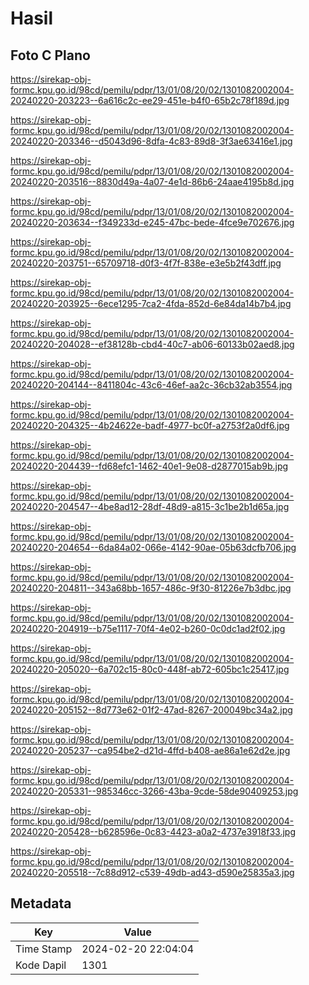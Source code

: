 # Hasil

## Foto C Plano

https://sirekap-obj-formc.kpu.go.id/98cd/pemilu/pdpr/13/01/08/20/02/1301082002004-20240220-203223--6a616c2c-ee29-451e-b4f0-65b2c78f189d.jpg

https://sirekap-obj-formc.kpu.go.id/98cd/pemilu/pdpr/13/01/08/20/02/1301082002004-20240220-203346--d5043d96-8dfa-4c83-89d8-3f3ae63416e1.jpg

https://sirekap-obj-formc.kpu.go.id/98cd/pemilu/pdpr/13/01/08/20/02/1301082002004-20240220-203516--8830d49a-4a07-4e1d-86b6-24aae4195b8d.jpg

https://sirekap-obj-formc.kpu.go.id/98cd/pemilu/pdpr/13/01/08/20/02/1301082002004-20240220-203634--f349233d-e245-47bc-bede-4fce9e702676.jpg

https://sirekap-obj-formc.kpu.go.id/98cd/pemilu/pdpr/13/01/08/20/02/1301082002004-20240220-203751--65709718-d0f3-4f7f-838e-e3e5b2f43dff.jpg

https://sirekap-obj-formc.kpu.go.id/98cd/pemilu/pdpr/13/01/08/20/02/1301082002004-20240220-203925--6ece1295-7ca2-4fda-852d-6e84da14b7b4.jpg

https://sirekap-obj-formc.kpu.go.id/98cd/pemilu/pdpr/13/01/08/20/02/1301082002004-20240220-204028--ef38128b-cbd4-40c7-ab06-60133b02aed8.jpg

https://sirekap-obj-formc.kpu.go.id/98cd/pemilu/pdpr/13/01/08/20/02/1301082002004-20240220-204144--8411804c-43c6-46ef-aa2c-36cb32ab3554.jpg

https://sirekap-obj-formc.kpu.go.id/98cd/pemilu/pdpr/13/01/08/20/02/1301082002004-20240220-204325--4b24622e-badf-4977-bc0f-a2753f2a0df6.jpg

https://sirekap-obj-formc.kpu.go.id/98cd/pemilu/pdpr/13/01/08/20/02/1301082002004-20240220-204439--fd68efc1-1462-40e1-9e08-d2877015ab9b.jpg

https://sirekap-obj-formc.kpu.go.id/98cd/pemilu/pdpr/13/01/08/20/02/1301082002004-20240220-204547--4be8ad12-28df-48d9-a815-3c1be2b1d65a.jpg

https://sirekap-obj-formc.kpu.go.id/98cd/pemilu/pdpr/13/01/08/20/02/1301082002004-20240220-204654--6da84a02-066e-4142-90ae-05b63dcfb706.jpg

https://sirekap-obj-formc.kpu.go.id/98cd/pemilu/pdpr/13/01/08/20/02/1301082002004-20240220-204811--343a68bb-1657-486c-9f30-81226e7b3dbc.jpg

https://sirekap-obj-formc.kpu.go.id/98cd/pemilu/pdpr/13/01/08/20/02/1301082002004-20240220-204919--b75e1117-70f4-4e02-b260-0c0dc1ad2f02.jpg

https://sirekap-obj-formc.kpu.go.id/98cd/pemilu/pdpr/13/01/08/20/02/1301082002004-20240220-205020--6a702c15-80c0-448f-ab72-605bc1c25417.jpg

https://sirekap-obj-formc.kpu.go.id/98cd/pemilu/pdpr/13/01/08/20/02/1301082002004-20240220-205152--8d773e62-01f2-47ad-8267-200049bc34a2.jpg

https://sirekap-obj-formc.kpu.go.id/98cd/pemilu/pdpr/13/01/08/20/02/1301082002004-20240220-205237--ca954be2-d21d-4ffd-b408-ae86a1e62d2e.jpg

https://sirekap-obj-formc.kpu.go.id/98cd/pemilu/pdpr/13/01/08/20/02/1301082002004-20240220-205331--985346cc-3266-43ba-9cde-58de90409253.jpg

https://sirekap-obj-formc.kpu.go.id/98cd/pemilu/pdpr/13/01/08/20/02/1301082002004-20240220-205428--b628596e-0c83-4423-a0a2-4737e3918f33.jpg

https://sirekap-obj-formc.kpu.go.id/98cd/pemilu/pdpr/13/01/08/20/02/1301082002004-20240220-205518--7c88d912-c539-49db-ad43-d590e25835a3.jpg


## Metadata

| Key        | Value               |
| ---------- | ------------------- |
| Time Stamp | 2024-02-20 22:04:04 |
| Kode Dapil | 1301                |



